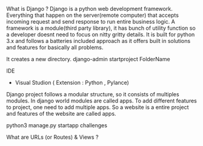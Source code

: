 What is Django ? 
Django is a python web development framework. Everything that happen on the server(remote computer) that accepts incoming request and send response to run entire business logic. A framework is a module(third party library), it has bunch of utility function so a developer doesnt need to focus on nitty gritty details. It is built for python 3.x and follows a batteries included approach as it offers built in solutions and features for basically all problems.

It creates a new directory.
django-admin startproject FolderName

IDE 
- Visual Studion ( Extension : Python , Pylance)

Django project follows a modular structure, so it consists of multiples modules. In django world modules are called apps. To add different features to project, one need to add multiple apps. So a website is a entire project and features of the website are called apps. 

python3 manage.py startapp challenges

What are URLs (or Routes) & Views ?




